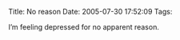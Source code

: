 Title: No reason
Date: 2005-07-30 17:52:09
Tags: 

I&#8217;m feeling depressed for no apparent reason.<br/><br/><br/><br/>
